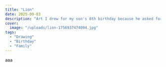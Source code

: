 ```yaml
---
title: "Lion"
date: 2025-09-03
description: "Art I drew for my son's 8th birthday because he asked for one!"
cover:
  image: "/uploads/lion-1756937474094.jpg"
tags:
  - "Drawing"
  - "Birthday"
  - "Family"
---
```


aaa



